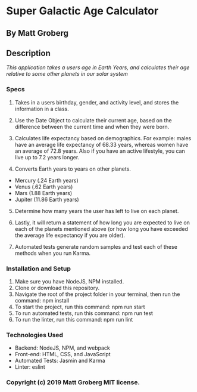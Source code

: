 # Super Galactic Age Calculator
## By Matt Groberg

## Description

_This application takes a users age in Earth Years, and calculates their age relative to some other planets in our solar system_

### Specs

1. Takes in a users birthday, gender, and activity level, and stores the information in a class.

2. Use the Date Object to calculate their current age, based on the difference between the current time and when they were born.

3. Calculates life expectancy based on demographics. For example: males have an average life expectancy of 68.33 years, whereas women have an average of 72.8 years. Also if you have an active lifestyle, you can live up to 7.2 years longer.

4. Converts Earth years to years on other planets.
* Mercury (.24 Earth years)
* Venus (.62 Earth years)
* Mars (1.88 Earth years)
* Jupiter (11.86 Earth years)

5. Determine how many years the user has left to live on each planet.

6. Lastly, it will return a statement of how long you are expected to live on each of the planets mentioned above (or how long you have exceeded the average life expectancy if you are older).

7. Automated tests generate random samples and test each of these methods when you run Karma.

### Installation and Setup

1. Make sure you have NodeJS, NPM installed.
2. Clone or download this repository.
3. Navigate the root of the project folder in your terminal, then run the command: npm install
4. To start the project, run this command: npm run start
5. To run automated tests, run this command: npm run test
6. To run the linter, run this command: npm run lint

### Technologies Used

* Backend: NodeJS, NPM, and webpack
* Front-end: HTML, CSS, and JavaScript
* Automated Tests: Jasmin and Karma
* Linter: eslint

### Copyright (c) 2019 Matt Groberg MIT license.
